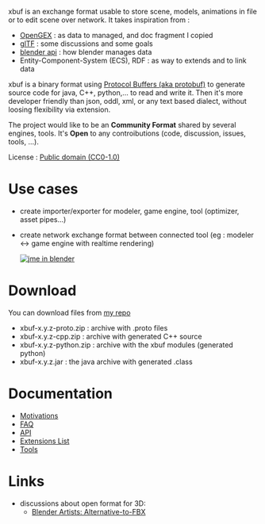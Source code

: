 xbuf is an exchange format usable to store scene, models, animations in file or to edit scene over network. It takes inspiration from :

* [OpenGEX](http://opengex.org/) : as data to managed, and doc fragment I copied
* [glTF](https://github.com/KhronosGroup/glTF) : some discussions and some goals
* [blender api](http://www.blender.org/api/blender_python_api_2_72_release/) : how blender manages data
* Entity-Component-System (ECS), RDF : as way to extends and to link data

xbuf is a binary format using [Protocol Buffers (aka protobuf)](https://developers.google.com/protocol-buffers/) to generate source code for java, C++, python,... to read and write it. Then it's more developer friendly than json, oddl, xml, or any text based dialect, without loosing flexibility via extension.

The project would like to be an **Community Format** shared by several engines, tools. It's **Open** to any controibutions (code, discussion, issues, tools, ...).

License : [Public domain (CC0-1.0)](http://creativecommons.org/publicdomain/zero/1.0/)

# Use cases

* create importer/exporter for modeler, game engine, tool (optimizer, asset pipes...)
* create network exchange format between connected tool (eg : modeler <-> game engine with realtime rendering)

  [![jme in blender](http://img.youtube.com/vi/3pQd65_dkeM/0.jpg)](http://www.youtube.com/watch?v=3pQd65_dkeM)

# Download

You can download files from [my repo](https://bintray.com/package/files/davidb/maven/xbuf)

* xbuf-x.y.z-proto.zip : archive with .proto files
* xbuf-x.y.z-cpp.zip : archive with generated C++ source
* xbuf-x.y.z-python.zip : archive with the xbuf modules (generated python)
* xbuf-x.y.z.jar : the java archive with generated .class

# Documentation

* [Motivations](https://github.com/davidB/xbuf/wiki/Motivations)
* [FAQ](https://github.com/davidB/xbuf/wiki/FAQ)
* [API](https://github.com/davidB/xbuf/wiki/API)
* [Extensions List](https://github.com/davidB/xbuf/wiki/Extensions-List)
* [Tools](https://github.com/davidB/xbuf/wiki/Tools)

# Links

* discussions about open format for 3D:
  * [Blender Artists: Alternative-to-FBX](http://blenderartists.org/forum/showthread.php?348506-Alternative-to-FBX/page3)
